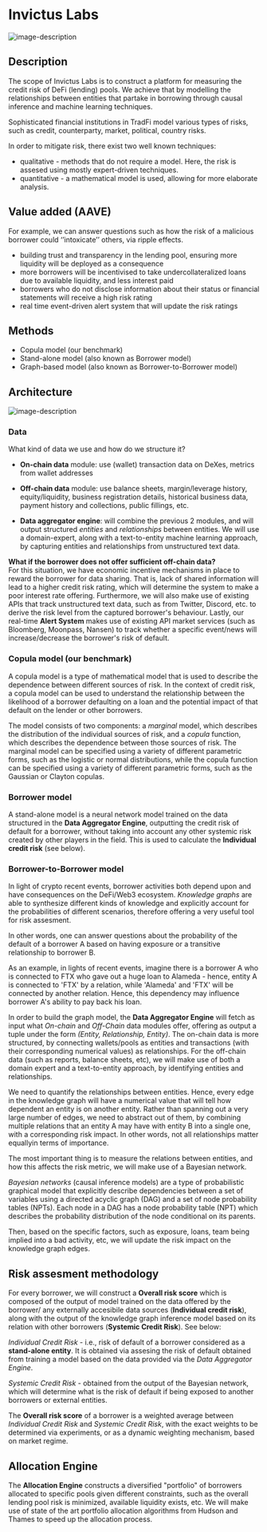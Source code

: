 # Invictus Labs
![image-description](assets/logo_transparent.png)
## Description ##

The scope of Invictus Labs is to construct a platform for measuring the credit risk of DeFi (lending) pools. We achieve that by modelling the relationships between entities that partake in borrowing through causal inference and machine learning techniques. 

Sophisticated financial institutions in TradFi model various types of risks, such as credit, counterparty, market, political, country risks. 

In order to mitigate risk, there exist two well known techniques:

- qualitative - methods that do not require a model. Here, the risk is assesed using mostly expert-driven techniques.
- quantitative - a mathematical model is used, allowing for more elaborate analysis.


## Value added (AAVE) ##
For example, we can answer questions such as how the risk of a malicious borrower could ‘’intoxicate’’ others, via ripple effects.

- building trust and transparency in the lending pool, ensuring more liquidity will be deployed as a consequence
- more borrowers will be incentivised to take undercollateralized loans due to available liquidity,  and less interest paid
- borrowers who do not disclose information about their status or financial statements will receive a high risk rating
- real time event-driven alert system that will update the risk ratings 
## Methods ##
* Copula model (our benchmark)
* Stand-alone model (also known as Borrower model)
* Graph-based model (also known as Borrower-to-Borrower model)

## Architecture ##
![image-description](assets/borrow_to_borrow_alert.png)




### Data ###

What kind of data we use and how do we structure it?



- **On-chain data** module: use (wallet) transaction data on DeXes, metrics from wallet addresses
- **Off-chain data** module: use balance sheets, margin/leverage history, equity/liquidity,  business registration details, historical business data, payment history and collections, public fillings, etc.

- **Data aggregator engine**: will combine the previous 2 modules, and will output structured *entities* and *relationships* between entities. We will use a domain-expert, along with a text-to-entity machine learning approach, by  capturing entities and relationships from unstructured text data.

**What if the borrower does not offer sufficient off-chain data?**<br />
For this situation, we have economic incentive mechanisms in place to reward the borrower for data sharing. That is, lack of shared information will lead to a higher credit risk rating, which will determine the system to make a poor interest rate offering. Furthermore, we will also make use of existing APIs that track unstructured text data, such as from Twitter, Discord, etc. to derive the risk level from the captured borrower's behaviour. Lastly, our real-time **Alert System** makes use of existing API market services (such as Bloomberg, Moonpass, Nansen) to track whether a specific event/news will increase/decrease the borrower's risk of default.

### Copula model (our benchmark) ###

A copula model is a type of mathematical model that is used to describe the dependence between different sources of risk. In the context of credit risk, a copula model can be used to understand the relationship between the likelihood of a borrower defaulting on a loan and the potential impact of that default on the lender or other borrowers.

The model consists of two components: a *marginal* model, which describes the distribution of the individual sources of risk, and a *copula* function, which describes the dependence between those sources of risk. The marginal model can be specified using a variety of different parametric forms, such as the logistic or normal distributions, while the copula function can be specified using a variety of different parametric forms, such as the Gaussian or Clayton copulas. 

### Borrower model ###
A stand-alone model is a neural network model trained on the data structured in the **Data Aggregator Engine**, outputting the credit risk of default for a borrower, without taking into account any other systemic risk created by other players in the field. This is used to calculate the **Individual credit risk** (see below). 


### Borrower-to-Borrower model ###
In light of crypto recent events, borrower activities both depend upon and have consequences on the DeFi/Web3 ecosystem. *Knowledge graphs* are able to synthesize different kinds of knowledge and explicitly account for the probabilities of different scenarios, therefore offering a very useful tool for risk assesment. 

In other words, one can answer questions about the probability of the default of a borrower A based on having exposure or a transitive relationship to borrower B.  

As an example, in lights of recent events, imagine there is a borrower A who is connected to FTX who gave out a huge loan to Alameda - hence, entity A is connected to 'FTX' by a relation, while 'Alameda' and 'FTX' will be connected by another relation. Hence, this dependency may influence borrower A's ability to pay back his loan. 

In order to build the graph model, the **Data Aggregator Engine** will fetch as input what *On-chain* and *Off-Chain* data modules offer, offering as output a tuple under the form *(Entity, Relationship, Entity)*. The on-chain data is more structured, by connecting wallets/pools as entities  and transactions (with their corresponding numerical values) as relationships.
For the off-chain data (such as reports, balance sheets, etc), we will make use of both a domain expert and a text-to-entity approach, by identifying entities and relationships. 

We need to quantify the relationships between entities. Hence, every edge in the knowledge graph will have a numerical value that will tell how dependent an entity is on another entity. 
Rather than spanning out a very large number of edges, we need to abstract out of them, by combining multiple relations that an entity A may have with entity B into a single one, with a corresponding risk impact. In other words, not all relationships matter equallyin terms of importance. 

The most important thing is to measure the relations between entities, and how this affects the risk metric, we will make use of a Bayesian network.

*Bayesian networks* (causal inference models) are a type of probabilistic graphical model that explicitly describe
dependencies between a set of variables using a directed acyclic graph (DAG) and a set of
node probability tables (NPTs). Each node in a DAG has a node probability table (NPT) which describes the probability
distribution of the node conditional on its parents.

Then, based on the specific factors, such as exposure, loans, team being implied into a bad activity, etc, we will update the risk impact on the knowledge graph edges. 







## Risk assesment methodology ##

For every borrower, we will construct a **Overall risk score** which is composed of the output of model trained on the data offered by the borrower/ any externally accesibile data sources (**Individual credit risk**), along with the output of the knowledge graph inference model based on its relation with other borrowers (**Systemic Credit Risk**). See below:

*Individual Credit Risk* - i.e., risk of default of a borrower considered as a **stand-alone entity**.  It is obtained via assesing the risk of default obtained from training a model based on the data provided via the *Data Aggregator Engine*.

*Systemic Credit Risk* - obtained from the output of the Bayesian network, which will determine what is the risk of default if being exposed to another borrowers or external entities.

The **Overall risk score** of a borrower is a weighted average between *Individual Credit Risk* and *Systemic Credit Risk*, with the exact weights to be determined via experiments, or as a dynamic weighting mechanism, based on market regime. 



## Allocation Engine ##
The **Allocation Engine** constructs a diversified "portfolio" of borrowers allocated to specific pools given different constraints, such as the overall lending pool risk is minimized, available liquidity exists, etc. We will make use of state of the art portfolio allocation algorithms from Hudson and Thames to speed up the allocation process.






